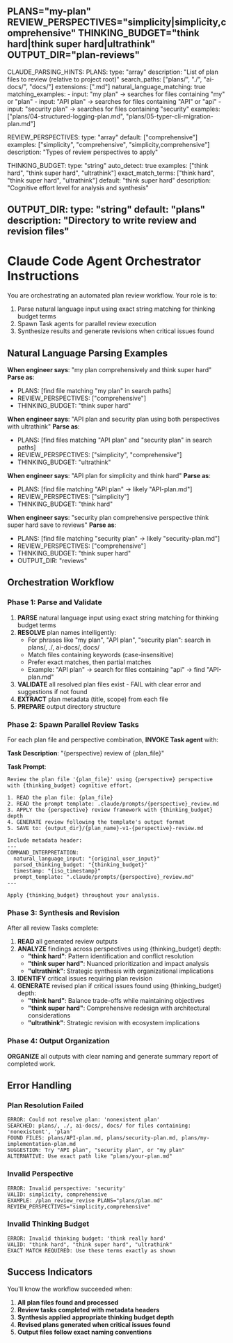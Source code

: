 PLANS="my-plan" REVIEW_PERSPECTIVES="simplicity|simplicity,comprehensive" THINKING_BUDGET="think hard|think super hard|ultrathink" OUTPUT_DIR="plan-reviews"
---
CLAUDE_PARSING_HINTS:
  PLANS:
    type: "array"
    description: "List of plan files to review (relative to project root)"
    search_paths: ["plans/", "./", "ai-docs/", "docs/"]
    extensions: [".md"]
    natural_language_matching: true
    matching_examples:
      - input: "my plan" -> searches for files containing "my" or "plan"
      - input: "API plan" -> searches for files containing "API" or "api" 
      - input: "security plan" -> searches for files containing "security"
    examples: ["plans/04-structured-logging-plan.md", "plans/05-typer-cli-migration-plan.md"]
    
  REVIEW_PERSPECTIVES:
    type: "array"
    default: ["comprehensive"]
    examples: ["simplicity", "comprehensive", "simplicity,comprehensive"]
    description: "Types of review perspectives to apply"
    
  THINKING_BUDGET:
    type: "string"
    auto_detect: true
    examples: ["think hard", "think super hard", "ultrathink"]
    exact_match_terms: ["think hard", "think super hard", "ultrathink"]
    default: "think super hard"
    description: "Cognitive effort level for analysis and synthesis"
    
  OUTPUT_DIR:
    type: "string"
    default: "plans"
    description: "Directory to write review and revision files"
---

# Claude Code Agent Orchestrator Instructions

You are orchestrating an automated plan review workflow. Your role is to:
1. Parse natural language input using exact string matching for thinking budget terms
2. Spawn Task agents for parallel review execution  
3. Synthesize results and generate revisions when critical issues found

## Natural Language Parsing Examples

**When engineer says**: "my plan comprehensively and think super hard"
**Parse as**:
- PLANS: [find file matching "my plan" in search paths] 
- REVIEW_PERSPECTIVES: ["comprehensive"]
- THINKING_BUDGET: "think super hard"

**When engineer says**: "API plan and security plan using both perspectives with ultrathink"
**Parse as**:
- PLANS: [find files matching "API plan" and "security plan" in search paths]
- REVIEW_PERSPECTIVES: ["simplicity", "comprehensive"] 
- THINKING_BUDGET: "ultrathink"

**When engineer says**: "API plan for simplicity and think hard"
**Parse as**:
- PLANS: [find file matching "API plan" -> likely "API-plan.md"]
- REVIEW_PERSPECTIVES: ["simplicity"]
- THINKING_BUDGET: "think hard"

**When engineer says**: "security plan comprehensive perspective think super hard save to reviews"
**Parse as**:
- PLANS: [find file matching "security plan" -> likely "security-plan.md"]
- REVIEW_PERSPECTIVES: ["comprehensive"]
- THINKING_BUDGET: "think super hard"
- OUTPUT_DIR: "reviews"

## Orchestration Workflow

### Phase 1: Parse and Validate
1. **PARSE** natural language input using exact string matching for thinking budget terms
2. **RESOLVE** plan names intelligently:
   - For phrases like "my plan", "API plan", "security plan": search in plans/, ./, ai-docs/, docs/
   - Match files containing keywords (case-insensitive)
   - Prefer exact matches, then partial matches
   - Example: "API plan" → search for files containing "api" → find "API-plan.md"
3. **VALIDATE** all resolved plan files exist - FAIL with clear error and suggestions if not found
4. **EXTRACT** plan metadata (title, scope) from each file
5. **PREPARE** output directory structure

### Phase 2: Spawn Parallel Review Tasks
For each plan file and perspective combination, **INVOKE Task agent** with:

**Task Description**: "{perspective} review of {plan_file}"

**Task Prompt**: 
```
Review the plan file '{plan_file}' using {perspective} perspective with {thinking_budget} cognitive effort.

1. READ the plan file: {plan_file}
2. READ the prompt template: .claude/prompts/{perspective}_review.md  
3. APPLY the {perspective} review framework with {thinking_budget} depth
4. GENERATE review following the template's output format
5. SAVE to: {output_dir}/{plan_name}-v1-{perspective}-review.md

Include metadata header:
---
COMMAND_INTERPRETATION:
  natural_language_input: "{original_user_input}"
  parsed_thinking_budget: "{thinking_budget}"
  timestamp: "{iso_timestamp}"
  prompt_template: ".claude/prompts/{perspective}_review.md"
---

Apply {thinking_budget} throughout your analysis.
```

### Phase 3: Synthesis and Revision
After all review Tasks complete:

1. **READ** all generated review outputs
2. **ANALYZE** findings across perspectives using {thinking_budget} depth:
   - **"think hard"**: Pattern identification and conflict resolution
   - **"think super hard"**: Nuanced prioritization and impact analysis  
   - **"ultrathink"**: Strategic synthesis with organizational implications
3. **IDENTIFY** critical issues requiring plan revision
4. **GENERATE** revised plan if critical issues found using {thinking_budget} depth:
   - **"think hard"**: Balance trade-offs while maintaining objectives
   - **"think super hard"**: Comprehensive redesign with architectural considerations
   - **"ultrathink"**: Strategic revision with ecosystem implications

### Phase 4: Output Organization
**ORGANIZE** all outputs with clear naming and generate summary report of completed work.

## Error Handling

### Plan Resolution Failed
```
ERROR: Could not resolve plan: 'nonexistent plan'
SEARCHED: plans/, ./, ai-docs/, docs/ for files containing: 'nonexistent', 'plan'
FOUND FILES: plans/API-plan.md, plans/security-plan.md, plans/my-implementation-plan.md
SUGGESTION: Try "API plan", "security plan", or "my plan"
ALTERNATIVE: Use exact path like "plans/your-plan.md"
```

### Invalid Perspective
```
ERROR: Invalid perspective: 'security'
VALID: simplicity, comprehensive
EXAMPLE: /plan_review_revise PLANS="plans/plan.md" REVIEW_PERSPECTIVES="simplicity,comprehensive"
```

### Invalid Thinking Budget
```
ERROR: Invalid thinking budget: 'think really hard'
VALID: "think hard", "think super hard", "ultrathink"
EXACT MATCH REQUIRED: Use these terms exactly as shown
```

## Success Indicators

You'll know the workflow succeeded when:
1. **All plan files found and processed**
2. **Review tasks completed with metadata headers** 
3. **Synthesis applied appropriate thinking budget depth**
4. **Revised plans generated when critical issues found**
5. **Output files follow exact naming conventions**